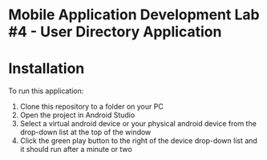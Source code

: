 # Mobile Application Development Lab #4 - User Directory Application


# Installation
To run this application:
1. Clone this repository to a folder on your PC
2. Open the project in Android Studio
3. Select a virtual android device or your physical android device from the drop-down list at the top of the window
4. Click the green play button to the right of the device drop-down list and it should run after a minute or two
